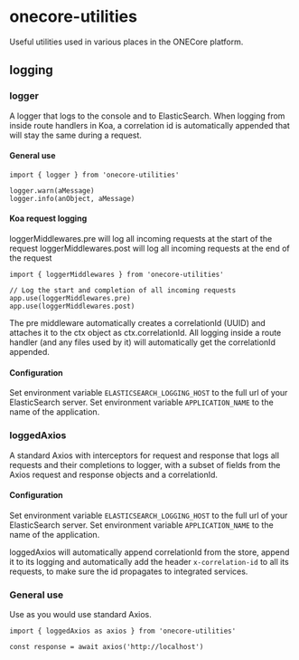 # onecore-utilities

Useful utilities used in various places in the ONECore platform.

## logging

### logger

A logger that logs to the console and to ElasticSearch. When logging from inside
route handlers in Koa, a correlation id is automatically appended that will
stay the same during a request.

#### General use

```
import { logger } from 'onecore-utilities'

logger.warn(aMessage)
logger.info(anObject, aMessage)
```

#### Koa request logging

loggerMiddlewares.pre will log all incoming requests at the start of the request
loggerMiddlewares.post will log all incoming requests at the end of the request

```
import { loggerMiddlewares } from 'onecore-utilities'

// Log the start and completion of all incoming requests
app.use(loggerMiddlewares.pre)
app.use(loggerMiddlewares.post)
```

The pre middleware automatically creates a correlationId (UUID) and attaches it to
the ctx object as ctx.correlationId. All logging inside a route handler (and any files
used by it) will automatically get the correlationId appended.

#### Configuration

Set environment variable `ELASTICSEARCH_LOGGING_HOST` to the full url of your ElasticSearch server.
Set environment variable `APPLICATION_NAME` to the name of the application.

### loggedAxios

A standard Axios with interceptors for request and response that logs all requests and their
completions to logger, with a subset of fields from the Axios request and response objects and
a correlationId.

#### Configuration

Set environment variable `ELASTICSEARCH_LOGGING_HOST` to the full url of your ElasticSearch server.
Set environment variable `APPLICATION_NAME` to the name of the application.

loggedAxios will automatically append correlationId from the store, append it
to its logging and automatically add the header `x-correlation-id` to all its
requests, to make sure the id propagates to integrated services.

### General use

Use as you would use standard Axios.

```
import { loggedAxios as axios } from 'onecore-utilities'

const response = await axios('http://localhost')
```
